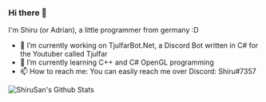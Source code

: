 ### Hi there 👋

I'm Shiru (or Adrian), a little programmer from germany :D
- 🔭 I’m currently working on TjulfarBot.Net, a Discord Bot written in C# for the Youtuber called Tjulfar
- 🌱 I’m currently learning C++ and C# OpenGL programming
- 📫 How to reach me: You can easily reach me over Discord: Shiru#7357

![ShiruSan's Github Stats](https://github-readme-stats.vercel.app/api?username=ShiruSan&count_private=true&hide=issues&show_icons=true)
